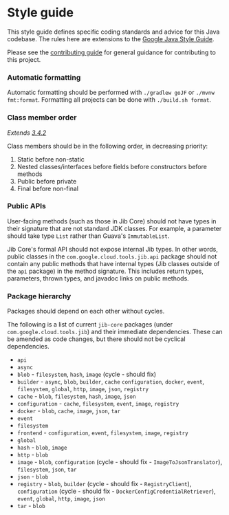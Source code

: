 # Style guide

This style guide defines specific coding standards and advice for this Java
codebase. The rules here are extensions to the
[Google Java Style Guide](https://google.github.io/styleguide/javaguide.html).

Please see the [contributing guide](CONTRIBUTING.md) for general guidance for
contributing to this project.

### Automatic formatting

Automatic formatting should be performed with `./gradlew goJF` or
`./mvnw fmt:format`. Formatting all projects can be done with
`./build.sh format`.

### Class member order

_Extends
[3.4.2](https://google.github.io/styleguide/javaguide.html#s3.4.2-ordering-class-contents)_

Class members should be in the following order, in decreasing priority:

1. Static before non-static
1. Nested classes/interfaces before fields before constructors before methods
1. Public before private
1. Final before non-final

### Public APIs

User-facing methods (such as those in Jib Core) should not have types in their
signature that are not standard JDK classes. For example, a parameter should
take type `List` rather than Guava's `ImmutableList`.

Jib Core's formal API should not expose internal Jib types. In other words,
public classes in the `com.google.cloud.tools.jib.api` package should not
contain any public methods that have internal types (Jib classes outside of the
`api` package) in the method signature. This includes return types, parameters,
thrown types, and javadoc links on public methods.

### Package hierarchy

Packages should depend on each other without cycles.

The following is a list of current `jib-core` packages (under
`com.google.cloud.tools.jib`) and their immediate dependencies. These can be
amended as code changes, but there should not be cyclical dependencies.

- `api`
- `async`
- `blob` - `filesystem`, `hash`, `image` (cycle - should fix)
- `builder` - `async`, `blob`, `builder`, `cache` `configuration`, `docker`,
  `event`, `filesystem`, `global`, `http`, `image`, `json`, `registry`
- `cache` - `blob`, `filesystem`, `hash`, `image`, `json`
- `configuration` - `cache`, `filesystem`, `event`, `image`, `registry`
- `docker` - `blob`, `cache`, `image`, `json`, `tar`
- `event`
- `filesystem`
- `frontend` - `configuration`, `event`, `filesystem`, `image`, `registry`
- `global`
- `hash` - `blob`, `image`
- `http` - `blob`
- `image` - `blob`, `configuration` (cycle - should fix -
  `ImageToJsonTranslator`), `filesystem`, `json`, `tar`
- `json` - `blob`
- `registry` - `blob`, `builder` (cycle - should fix - `RegistryClient`),
  `configuration` (cycle - should fix - `DockerConfigCredentialRetriever`),
  `event`, `global`, `http`, `image`, `json`
- `tar` - `blob`
